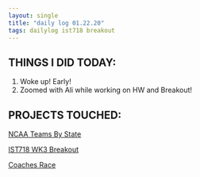 ```yaml
--- 
layout: single
title: "daily log 01.22.20"
tags: dailylog ist718 breakout
---
```


## THINGS I DID TODAY:
1. Woke up! Early!
2. Zoomed with Ali while working on HW and Breakout!

## PROJECTS TOUCHED:
[NCAA Teams By State](https://danielcaraway.github.io/html/IST718_LAB3_geomap.html)

[IST718 WK3 Breakout](https://danielcaraway.github.io/html/IST718_WK3_Breakout.html)

[Coaches Race](https://danielcaraway.github.io/html/coaches_race.html)

<div id="observablehq-17611174"></div>
<script type="module">
import {Runtime, Inspector} from "https://cdn.jsdelivr.net/npm/@observablehq/runtime@4/dist/runtime.js";
import define from "https://api.observablehq.com/@danielcaraway/bar-chart-race-explained.js?v=3";
const inspect = Inspector.into("#observablehq-17611174");
(new Runtime).module(define, name => (name === "chart") && inspect());
</script>